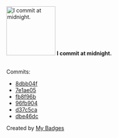 <img src="https://my-badges.github.io/my-badges/midnight-commits.png" alt="I commit at midnight." title="I commit at midnight." width="128">
<strong>I commit at midnight.</strong>
<br><br>

Commits:

- <a href="https://github.com/mmichie/m28/commit/8dbb04fb559662277af94bfda4ee531e13bd59cb">8dbb04f</a>
- <a href="https://github.com/mmichie/cardsharp/commit/7e1ae05282140db9370fbb80bc0eeee09cb7d9c3">7e1ae05</a>
- <a href="https://github.com/mmichie/cardsharp/commit/fb8f96b24ab362914f7d35f7ef60068382b541a0">fb8f96b</a>
- <a href="https://github.com/mmichie/cardsharp/commit/96fb9043999ecde93dbd9a24356829b6ca2e527a">96fb904</a>
- <a href="https://github.com/mmichie/dotfiles/commit/d37c5ca950709b0eb60dfc7589afb2721381ff4a">d37c5ca</a>
- <a href="https://github.com/mmichie/fishjelly/commit/dbe46dcb8280d2f40bbed57834b5cbf6c770a338">dbe46dc</a>


Created by <a href="https://github.com/my-badges/my-badges">My Badges</a>